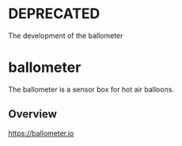 # DEPRECATED

The development of the ballometer
# ballometer
The ballometer is a sensor box for hot air balloons.

## Overview

https://ballometer.io
